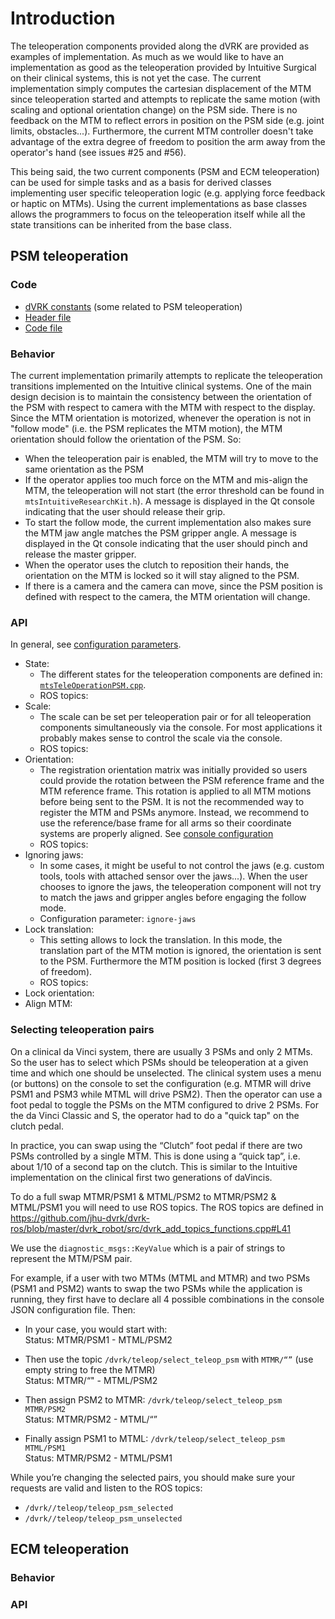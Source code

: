 # Introduction

The teleoperation components provided along the dVRK are provided as examples of implementation.  As much as we would like to have an implementation as good as the teleoperation provided by Intuitive Surgical on their clinical systems, this is not yet the case.  The current implementation simply computes the cartesian displacement of the MTM since teleoperation started and attempts to replicate the same motion (with scaling and optional orientation change) on the PSM side.   There is no feedback on the MTM to reflect errors in position on the PSM side (e.g. joint limits, obstacles...).  Furthermore, the current MTM controller doesn't take advantage of the extra degree of freedom to position the arm away from the operator's hand (see issues #25 and #56).

This being said, the two current components (PSM and ECM teleoperation) can be used for simple tasks and as a basis for derived classes implementing user specific teleoperation logic (e.g. applying force feedback or haptic on MTMs).  Using the current implementations as base classes allows the programmers to focus on the teleoperation itself while all the state transitions can be inherited from the base class.

## PSM teleoperation

### Code

* [dVRK constants](/jhu-dvrk/sawIntuitiveResearchKit/blob/master/components/include/sawIntuitiveResearchKit/mtsIntuitiveResearchKit.h) (some related to PSM teleoperation)
* [Header file](/jhu-dvrk/sawIntuitiveResearchKit/blob/master/components/include/sawIntuitiveResearchKit/mtsTeleOperationPSM.h)
* [Code file](/jhu-dvrk/sawIntuitiveResearchKit/blob/master/components/code/mtsTeleOperationPSM.cpp)

### Behavior

The current implementation primarily attempts to replicate the teleoperation transitions implemented on the Intuitive clinical systems.  One of the main design decision is to maintain the consistency between the orientation of the PSM with respect to camera with the MTM with respect to the display.  Since the MTM orientation is motorized, whenever the operation is not in "follow mode" (i.e. the PSM replicates the MTM motion), the MTM orientation should follow the orientation of the PSM. So:
* When the teleoperation pair is enabled, the MTM will try to move to the same orientation as the PSM
* If the operator applies too much force on the MTM and mis-align the MTM, the teleoperation will not start (the error threshold can be found in `mtsIntuitiveResearchKit.h`).  A message is displayed in the Qt console indicating that the user should release their grip.
* To start the follow mode, the current implementation also makes sure the MTM jaw angle matches the PSM gripper angle.  A message is displayed in the Qt console indicating that the user should pinch and release the master gripper.
* When the operator uses the clutch to reposition their hands, the orientation on the MTM is locked so it will stay aligned to the PSM.
* If there is a camera and the camera can move, since the PSM position is defined with respect to the camera, the MTM orientation will change.

### API

In general, see [configuration parameters](/jhu-dvrk/sawIntuitiveResearchKit/wiki/Configuration-File-Formats#teleoperation-components).

* State:
  * The different states for the teleoperation components are defined in: [`mtsTeleOperationPSM.cpp`](/jhu-dvrk/sawIntuitiveResearchKit/blob/master/components/code/mtsTeleOperationPSM.cpp).
  * ROS topics:
* Scale:
  * The scale can be set per teleoperation pair or for all teleoperation components simultaneously via the console.   For most applications it probably makes sense to control the scale via the console.
  * ROS topics:
* Orientation:
  * The registration orientation matrix was initially provided so users could provide the rotation between the PSM reference frame and the MTM reference frame.  This rotation is applied to all MTM motions before being sent to the PSM.  It is not the recommended way to register the MTM and PSMs anymore.  Instead, we recommend to use the reference/base frame for all arms so their coordinate systems are properly aligned.  See [console configuration](/jhu-dvrk/sawIntuitiveResearchKit/wiki/Configuration-File-Formats#base-frame)
  * ROS topics:
* Ignoring jaws:
  * In some cases, it might be useful to not control the jaws (e.g. custom tools, tools with attached sensor over the jaws...).   When the user chooses to ignore the jaws, the teleoperation component will not try to match the jaws and gripper angles before engaging the follow mode.
  * Configuration parameter: `ignore-jaws`
* Lock translation:
  * This setting allows to lock the translation.  In this mode, the translation part of the MTM motion is ignored, the orientation is sent to the PSM.  Furthermore the MTM position is locked (first 3 degrees of freedom).
  * ROS topics:
* Lock orientation:
* Align MTM:

### Selecting teleoperation pairs

On a clinical da Vinci system, there are usually 3 PSMs and only 2 MTMs.  So the user has to select which PSMs should be teleoperation at a given time and which one should be unselected.  The clinical system uses a menu (or buttons) on the console to set the configuration (e.g. MTMR will drive PSM1 and PSM3 while MTML will drive PSM2).   Then the operator can use a foot pedal to toggle the PSMs on the MTM configured to drive 2 PSMs.  For the da Vinci Classic and S, the operator had to do a "quick tap" on the clutch pedal.

In practice, you can swap using the “Clutch” foot pedal if there are two PSMs controlled by a single MTM.  This is done using a “quick tap”, i.e. about 1/10 of a second tap on the clutch. This is similar to the Intuitive implementation on the clinical first two generations of daVincis.

To do a full swap MTMR/PSM1 & MTML/PSM2 to MTMR/PSM2 & MTML/PSM1 you will need to use ROS topics.
The ROS topics are defined in https://github.com/jhu-dvrk/dvrk-ros/blob/master/dvrk_robot/src/dvrk_add_topics_functions.cpp#L41

We use the `diagnostic_msgs::KeyValue` which is a pair of strings to represent the MTM/PSM pair.

For example, if a user with two MTMs (MTML and MTMR) and two PSMs (PSM1 and PSM2) wants to swap the two PSMs while the application is running, they first have to declare all 4 possible combinations in the console JSON configuration file.  Then:

* In your case, you would start with:<br>
  Status: MTMR/PSM1 - MTML/PSM2

* Then use the topic `/dvrk/teleop/select_teleop_psm` with `MTMR/“”` (use empty string to free the MTMR)<br>
  Status:  MTMR/“" - MTML/PSM2

* Then assign PSM2 to MTMR: `/dvrk/teleop/select_teleop_psm MTMR/PSM2`<br>
  Status: MTMR/PSM2 - MTML/“”

* Finally assign PSM1 to MTML: `/dvrk/teleop/select_teleop_psm MTML/PSM1`<br>
  Status: MTMR/PSM2 - MTML/PSM1

While you’re changing the selected pairs, you should make sure your requests are valid and listen to the ROS topics:
* `/dvrk//teleop/teleop_psm_selected`
* `/dvrk//teleop/teleop_psm_unselected`

## ECM teleoperation

### Behavior

### API